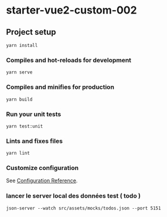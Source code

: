 # starter-vue2-custom-002

## Project setup

```
yarn install
```

### Compiles and hot-reloads for development

```
yarn serve
```

### Compiles and minifies for production

```
yarn build
```

### Run your unit tests

```
yarn test:unit
```

### Lints and fixes files

```
yarn lint
```

### Customize configuration

See [Configuration Reference](https://cli.vuejs.org/config/).

### lancer le server local des données test ( todo )

```
json-server --watch src/assets/mocks/todos.json --port 5151
```
